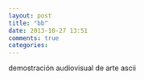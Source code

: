 ```yaml
---
layout: post
title: "bb"
date: 2013-10-27 13:51
comments: true
categories: 
---
```

demostración audiovisual de arte ascii

